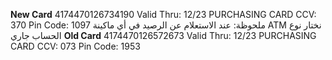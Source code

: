 **New Card**
4174470126734190
Valid Thru: 12/23
PURCHASING CARD
CCV: 370
Pin Code: 1097
ملحوظة: عند الاستعلام عن الرصيد في أي ماكينة ATM نختار نوع الحساب جاري
**Old Card**
4174470126572673
Valid Thru: 12/23
PURCHASING CARD
CCV: 073
Pin Code: 1953

